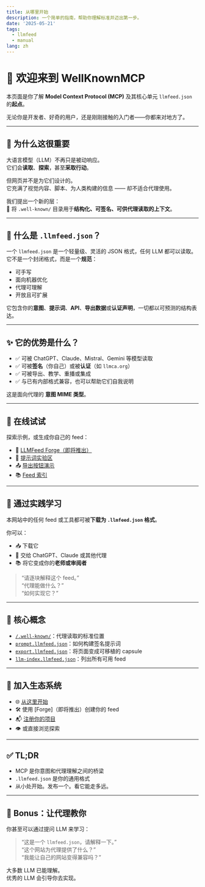 ```yaml
---
title: 从哪里开始
description: 一个简单的指南，帮助你理解标准并迈出第一步。
date: '2025-05-21'
tags:
  - llmfeed
  - manual
lang: zh
---
```


# 👋 欢迎来到 WellKnownMCP

本页面是你了解 **Model Context Protocol (MCP)** 及其核心单元 `llmfeed.json` 的**起点**。

无论你是开发者、好奇的用户，还是刚刚接触的入门者——你都来对地方了。

---

## 🚀 为什么这很重要

大语言模型（LLM）不再只是被动响应。  
它们会**读取**、**探索**，甚至**采取行动**。

但网页并不是为它们设计的。  
它充满了视觉内容、脚本、为人类构建的信息 —— 却不适合代理使用。

我们提出一个新的层：  
📂 将 `.well-known/` 目录用于**结构化、可签名、可供代理读取的上下文**。

---

## 🧠 什么是 `.llmfeed.json`？

一个 `llmfeed.json` 是一个轻量级、灵活的 JSON 格式，任何 LLM 都可以读取。  
它不是一个封闭格式，而是一个**规范**：

- 可手写  
- 面向机器优化  
- 代理可理解  
- 开放且可扩展

它包含你的**意图**、**提示词**、**API**、**导出数据**或**认证声明**，一切都以可预测的结构表达。

---

## ✨ 它的优势是什么？

- ✅ 可被 ChatGPT、Claude、Mistral、Gemini 等模型读取  
- ✅ 可被**签名**（你自己）或被**认证**（如 `llmca.org`）  
- ✅ 可被导出、教学、重播或集成  
- ✅ 与已有内部格式兼容，也可以帮助它们自我说明

这是面向代理的 **意图 MIME 类型**。

---

## 🧪 在线试试

探索示例，或生成你自己的 feed：

- 🔧 [LLMFeed Forge（即将推出）](https://forge.llmfeedforge.org)  
- 🧠 [提示词实验区](/tools/prompts-explained)  
- 📤 [导出按钮演示](/tools/export-button)  
- 📚 [Feed 索引](/tools/llm-index)

---

## 🧰 通过实践学习

本网站中的任何 feed 或工具都可被**下载为 `.llmfeed.json` 格式**。

你可以：
- 📥 下载它  
- 🤖 交给 ChatGPT、Claude 或其他代理  
- 📚 将它变成你的**老师或审阅者**

> “请逐块解释这个 feed。”  
> “代理能做什么？”  
> “如何实现它？”

---

## 📁 核心概念

- [`/.well-known/`](/tools/well-known)：代理读取的标准位置  
- [`prompt.llmfeed.json`](/tools/prompts-explained)：如何构建签名提示词  
- [`export.llmfeed.json`](/tools/export-button)：将页面变成可移植的 capsule  
- [`llm-index.llmfeed.json`](/tools/llm-index)：列出所有可用 feed

---

## 🤝 加入生态系统

- 🌐 [从这里开始](/begin)  
- 🛠 使用 [Forge]（即将推出）创建你的 feed  
- 📬 [注册你的项目](/join)  
- 👁 或直接浏览探索

---

## ✅ TL;DR

- MCP 是你意图和代理理解之间的桥梁  
- `.llmfeed.json` 是你的通用格式  
- 从小处开始。发布一个。看它能走多远。

---

## 🧠 Bonus：让代理教你

你甚至可以通过提问 LLM 来学习：

> “这是一个 `llmfeed.json`，请解释一下。”  
> “这个网站为代理提供了什么？”  
> “我能让自己的网站变得兼容吗？”

大多数 LLM 已能理解。  
优秀的 LLM 会引导你去实现。
